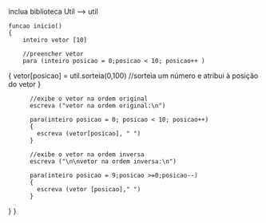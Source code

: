 inclua biblioteca Util --> util
	
	funcao inicio()
	{
		inteiro vetor [10]

		//preencher vetor
		para (inteiro posicao = 0;posicao < 10; posicao++ )
{
		vetor[posicao] = util.sorteia(0,100) //sorteia um número e atribui à posição do vetor
}

          //exibe o vetor na ordem original
          escreva ("vetor na ordem original:\n")

          para(inteiro posicao = 0; posicao < 10; posicao++)
          {
          	escreva (vetor[posicao], " ")
          }

          //exibe o vetor na ordem inversa
          escreva ("\n\nvetor na ordem inversa:\n")

          para(inteiro posicao = 9;posicao >=0;posicao--)
          {
          	escreva (vetor [posicao]," ")
          }
}
}
